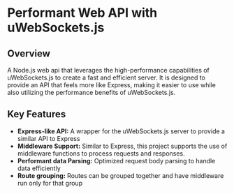 # Performant Web API with uWebSockets.js

## Overview

A Node.js web api that leverages the high-performance capabilities of uWebSockets.js to create a fast and efficient server. It is designed to provide an API that feels more like Express, making it easier to use while also utilizing the performance benefits of uWebSockets.js.

## Key Features

- **Express-like API:** A wrapper for the uWebSockets.js server to provide a similar API to Express
- **Middleware Support:** Similar to Express, this project supports the use of middleware functions to process requests and responses.
- **Performant data Parsing:** Optimized request body parsing to handle data efficiently
- **Route grouping:** Routes can be grouped together and have middleware run only for that group
